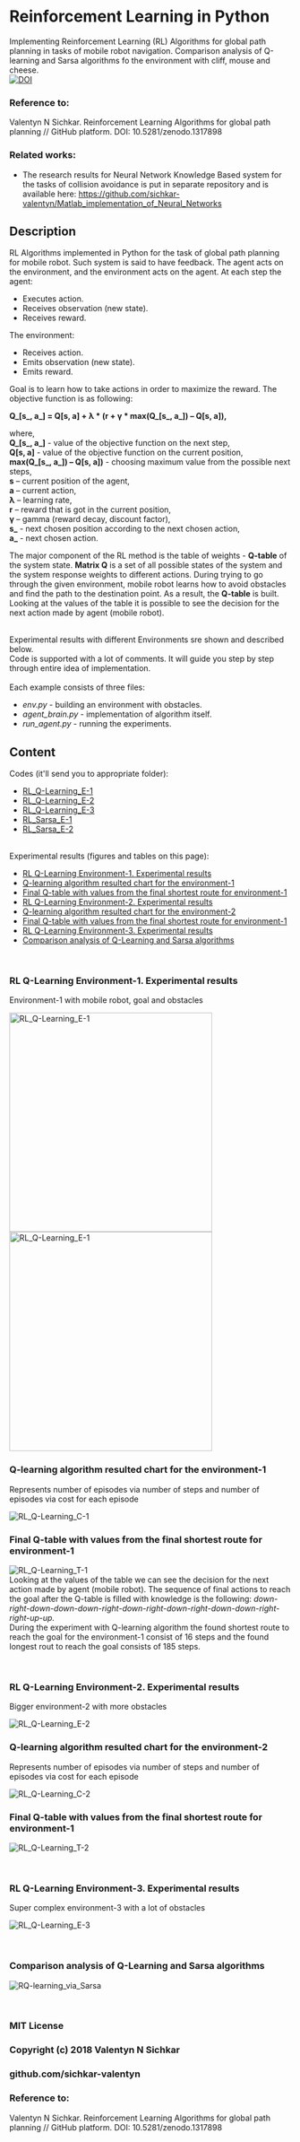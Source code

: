 # Reinforcement Learning in Python
Implementing Reinforcement Learning (RL) Algorithms for global path planning in tasks of mobile robot navigation. Comparison analysis of Q-learning and Sarsa algorithms fo the environment with cliff, mouse and cheese.
<br/>[![DOI](https://zenodo.org/badge/DOI/10.5281/zenodo.1317898.svg)](https://doi.org/10.5281/zenodo.1317898)

### Reference to:
Valentyn N Sichkar. Reinforcement Learning Algorithms for global path planning // GitHub platform. DOI: 10.5281/zenodo.1317898

### Related works:
* The research results for Neural Network Knowledge Based system for the tasks of collision avoidance is put in separate repository and is available here: https://github.com/sichkar-valentyn/Matlab_implementation_of_Neural_Networks

## Description
RL Algorithms implemented in Python for the task of global path planning for mobile robot. Such system is said to have feedback. The agent acts on the environment, and the environment acts on the agent. At each step the agent:
* Executes action.
* Receives observation (new state).
* Receives reward.

The environment:
* Receives action.
* Emits observation (new state).
* Emits reward.

Goal is to learn how to take actions in order to maximize the reward. The objective function is as following:

<b>Q_[s_, a_] = Q[s, a] + λ * (r + γ * max(Q_[s_, a_]) – Q[s, a]),</b>

where,
<br/><b>Q_[s_, a_]</b> - value of the objective function on the next step,
<br/><b>Q[s, a]</b> - value of the objective function on the current position,
<br/><b>max(Q_[s_, a_]) – Q[s, a])</b> - choosing maximum value from the possible next steps,
<br/><b>s</b> – current position of the agent,
<br/><b>a</b> – current action,
<br/><b>λ</b> – learning rate,
<br/><b>r</b> – reward that is got in the current position,
<br/><b>γ</b> – gamma (reward decay, discount factor),
<br/><b>s_</b> - next chosen position according to the next chosen action,
<br/><b>a_</b> - next chosen action.

The major component of the RL method is the table of weights - <b>Q-table</b> of the system state. <b>Matrix Q</b> is a set of all possible states of the system and the system response weights to different actions. During trying to go through the given environment, mobile robot learns how to avoid obstacles and find the path to the destination point. As a result, the <b>Q-table</b> is built. Looking at the values of the table it is possible to see the decision for the next action made by agent (mobile robot).

<br/>Experimental results with different Environments sre shown and described below.
<br/>Code is supported with a lot of comments. It will guide you step by step through entire idea of implementation.
<br/>
<br/>Each example consists of three files:

* _env.py_ - building an environment with obstacles.
* _agent_brain.py_ - implementation of algorithm itself.
* _run_agent.py_ - running the experiments.

## Content
Codes (it'll send you to appropriate folder):
* [RL_Q-Learning_E-1](https://github.com/sichkar-valentyn/Reinforcement_Learning_in_Python/tree/master/RL_Q-Learning_E1)
* [RL_Q-Learning_E-2](https://github.com/sichkar-valentyn/Reinforcement_Learning_in_Python/tree/master/RL_Q-Learning_E2)
* [RL_Q-Learning_E-3](https://github.com/sichkar-valentyn/Reinforcement_Learning_in_Python/tree/master/RL_Q-Learning_E3)
* [RL_Sarsa_E-1](https://github.com/sichkar-valentyn/Reinforcement_Learning_in_Python/tree/master/RL_Sarsa_E1)
* [RL_Sarsa_E-2](https://github.com/sichkar-valentyn/Reinforcement_Learning_in_Python/tree/master/RL_Sarsa_E2)

<br/>
Experimental results (figures and tables on this page):

* <a href="#RL Q-Learning Environment-1. Experimental results">RL Q-Learning Environment-1. Experimental results</a>
* <a href="#Q-learning algorithm resulted chart for the environment-1">Q-learning algorithm resulted chart for the environment-1</a>
* <a href="#Final Q-table with values from the final shortest route for environment-1">Final Q-table with values from the final shortest route for environment-1</a>
* <a href="#RL Q-Learning Environment-2. Experimental results">RL Q-Learning Environment-2. Experimental results</a>
* <a href="#Q-learning algorithm resulted chart for the environment-2">Q-learning algorithm resulted chart for the environment-2</a>
* <a href="#Final Q-table with values from the final shortest route for environment-1">Final Q-table with values from the final shortest route for environment-1</a>
* <a href="#RL Q-Learning Environment-3. Experimental results">RL Q-Learning Environment-3. Experimental results</a>
* <a href="#Comparison analysis of Q-Learning and Sarsa algorithms">Comparison analysis of Q-Learning and Sarsa algorithms</a>

<br/>

### <a name="RL Q-Learning Environment-1. Experimental results">RL Q-Learning Environment-1. Experimental results</a>
Environment-1 with mobile robot, goal and obstacles

<img src="images/Environment-1.gif" alt="RL_Q-Learning_E-1" width=362 height=391> <img src="images/Environment-1.png" alt="RL_Q-Learning_E-1" width=362 height=391>


### <a name="Q-learning algorithm resulted chart for the environment-1">Q-learning algorithm resulted chart for the environment-1</a>
Represents number of episodes via number of steps and number of episodes via cost for each episode

![RL_Q-Learning_C-1](images/Charts-1.png)

### <a name="Final Q-table with values from the final shortest route for environment-1">Final Q-table with values from the final shortest route for environment-1</a>
![RL_Q-Learning_T-1](images/Q-Table-E-1.png)
<br/>Looking at the values of the table we can see the decision for the next action made by agent (mobile robot). The sequence of final actions to reach the goal after the Q-table is filled with knowledge is the following: *down-right-down-down-down-right-down-right-down-right-down-down-right-right-up-up.*
<br/>During the experiment with Q-learning algorithm the found shortest route to reach the goal for the environment-1 consist of 16 steps and the found longest rout to reach the goal consists of 185 steps.

<br/>

### <a name="RL Q-Learning Environment-2. Experimental results">RL Q-Learning Environment-2. Experimental results</a>
Bigger environment-2 with more obstacles

![RL_Q-Learning_E-2](images/Environment-2.png)

### <a name="Q-learning algorithm resulted chart for the environment-2">Q-learning algorithm resulted chart for the environment-2</a>
Represents number of episodes via number of steps and number of episodes via cost for each episode

![RL_Q-Learning_C-2](images/Charts-2.png)

### <a name="Final Q-table with values from the final shortest route for environment-1">Final Q-table with values from the final shortest route for environment-1</a>
![RL_Q-Learning_T-2](images/Q-Table-E-2.png)

<br/>

### <a name="RL Q-Learning Environment-3. Experimental results">RL Q-Learning Environment-3. Experimental results</a>
Super complex environment-3 with a lot of obstacles

![RL_Q-Learning_E-3](images/Environment-3.png)

<br/>

### <a name="Comparison analysis of Q-Learning and Sarsa algorithms">Comparison analysis of Q-Learning and Sarsa algorithms</a>
![RQ-learning_via_Sarsa](images/Q-learning_via_Sarsa.png)

<br/>

### MIT License
### Copyright (c) 2018 Valentyn N Sichkar
### github.com/sichkar-valentyn
### Reference to:
Valentyn N Sichkar. Reinforcement Learning Algorithms for global path planning // GitHub platform. DOI: 10.5281/zenodo.1317898
